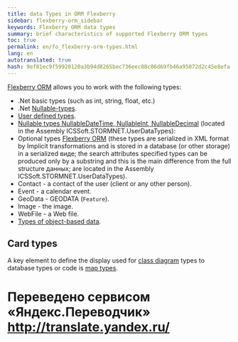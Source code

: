 ```yaml
--- 
title: data Types in ORM Flexberry 
sidebar: flexberry-orm_sidebar 
keywords: Flexberry ORM data types 
summary: brief characteristics of supported Flexberry ORM types 
toc: true 
permalink: en/fo_flexberry-orm-types.html 
lang: en 
autotranslated: true 
hash: 9ef81ec9f59920120a3b94d8265bec736eec08c06d69fb46a95072d2c45e8efa 
--- 
```


[Flexberry ORM](fo_flexberry-orm.html) allows you to work with the following types: 

* .Net basic types (such as int, string, float, etc.) 
* .Net [Nullable-types](fd_nullable-types.html). 
* [User defined types](fo_convert-type-property.html). 
* [Nullable types NullableDateTime, NullableInt, NullableDecimal](fd_nullable-types.html) (located in the Assembly ICSSoft.STORMNET.UserDataTypes): 
* Optional types [Flexberry ORM](fo_flexberry-orm.html) (these types are serialized in XML format by Implicit transformations and is stored in a database (or other storage) in a serialized виде; the search attributes specified types can be produced only by a substring and this is the main difference from the full structure данных; are located in the Assembly ICSSoft.STORMNET.UserDataTypes). 
* Contact - a contact of the user (client or any other person). 
* Event - a calendar event. 
* GeoData - GEODATA (`Feature`). 
* Image - the image. 
* WebFile - a Web file. 
* [Types of object-based data](fo_data-object-as-attribute-type.html). 

## Card types 

A key element to define the display used for [class diagram](fd_class-diagram.html) types to database types or code is [map types](fd_types-map.html). 



 # Переведено сервисом «Яндекс.Переводчик» http://translate.yandex.ru/